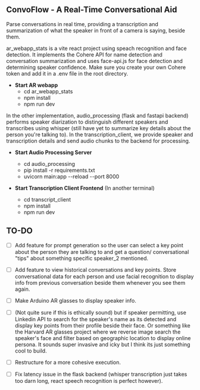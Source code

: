 ## ConvoFlow - A Real-Time Conversational Aid 
Parse conversations in real time, providing a transcription and summarization of what the speaker in front of a camera is saying, beside them.

ar_webapp_stats is a vite react project using speach recognition and face detection. It implements the Cohere API for name detection and conversation summarization and uses face-api.js for face detection and determining speaker confidence. Make sure you create your own Cohere token and add it in a .env file in the root directory.

* **Start AR webapp**
  - cd ar_webapp_stats
  - npm install
  - npm run dev

In the other implementation, audio_processing (flask and fastapi backend) performs speaker diarization to distinguish different speakers and transcribes using whisper (still have yet to summarize key details about the person you're talking to). In the transcription_client, we provide speaker and transcription details and send audio chunks to the backend for processing. 

* **Start Audio Processing Server**    
  - cd audio_processing
  - pip install -r requirements.txt
  - uvicorn main:app --reload --port 8000
      
* **Start Transcription Client Frontend** (In another terminal)
  - cd transcript_client
  - npm install
  - npm run dev

## TO-DO
  - [ ] Add feature for prompt generation so the user can select a key point about the person they are talking to and get a question/ conversational "tips" about something specific speaker_2 mentioned.
  - [ ] Add feature to view historical conversations and key points. Store conversational data for each person and use facial recognition to display info from previous conversation beside them whenever you see them again.
  - [ ] Make Arduino AR glasses to display speaker info.
  - [ ] (Not quite sure if this is ethically sound) but if speaker permitting, use Linkedin API to search for the speaker's name as its detected and display key points from their profile beside their face. Or something like the Harvard AR glasses project where we reverse image search the speaker's face and filter based on geographic location to display online persona. It sounds super invasive and icky but I think its just something cool to build. 
  - [ ] Restructure for a more cohesive execution.
  - [ ] Fix latency issue in the flask backend (whisper transcription just takes too darn long, react speech recognition is perfect however).
  
